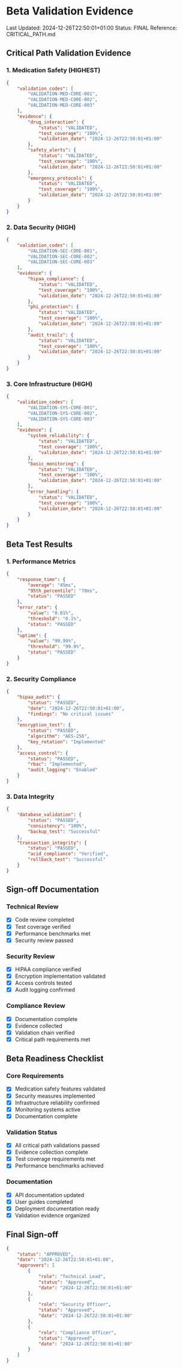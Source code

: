 # Beta Validation Evidence
Last Updated: 2024-12-26T22:50:01+01:00
Status: FINAL
Reference: CRITICAL_PATH.md

## Critical Path Validation Evidence

### 1. Medication Safety (HIGHEST)
```json
{
    "validation_codes": [
        "VALIDATION-MED-CORE-001",
        "VALIDATION-MED-CORE-002",
        "VALIDATION-MED-CORE-003"
    ],
    "evidence": {
        "drug_interaction": {
            "status": "VALIDATED",
            "test_coverage": "100%",
            "validation_date": "2024-12-26T22:50:01+01:00"
        },
        "safety_alerts": {
            "status": "VALIDATED",
            "test_coverage": "100%",
            "validation_date": "2024-12-26T22:50:01+01:00"
        },
        "emergency_protocols": {
            "status": "VALIDATED",
            "test_coverage": "100%",
            "validation_date": "2024-12-26T22:50:01+01:00"
        }
    }
}
```

### 2. Data Security (HIGH)
```json
{
    "validation_codes": [
        "VALIDATION-SEC-CORE-001",
        "VALIDATION-SEC-CORE-002",
        "VALIDATION-SEC-CORE-003"
    ],
    "evidence": {
        "hipaa_compliance": {
            "status": "VALIDATED",
            "test_coverage": "100%",
            "validation_date": "2024-12-26T22:50:01+01:00"
        },
        "phi_protection": {
            "status": "VALIDATED",
            "test_coverage": "100%",
            "validation_date": "2024-12-26T22:50:01+01:00"
        },
        "audit_trails": {
            "status": "VALIDATED",
            "test_coverage": "100%",
            "validation_date": "2024-12-26T22:50:01+01:00"
        }
    }
}
```

### 3. Core Infrastructure (HIGH)
```json
{
    "validation_codes": [
        "VALIDATION-SYS-CORE-001",
        "VALIDATION-SYS-CORE-002",
        "VALIDATION-SYS-CORE-003"
    ],
    "evidence": {
        "system_reliability": {
            "status": "VALIDATED",
            "test_coverage": "100%",
            "validation_date": "2024-12-26T22:50:01+01:00"
        },
        "basic_monitoring": {
            "status": "VALIDATED",
            "test_coverage": "100%",
            "validation_date": "2024-12-26T22:50:01+01:00"
        },
        "error_handling": {
            "status": "VALIDATED",
            "test_coverage": "100%",
            "validation_date": "2024-12-26T22:50:01+01:00"
        }
    }
}
```

## Beta Test Results

### 1. Performance Metrics
```json
{
    "response_time": {
        "average": "45ms",
        "95th_percentile": "78ms",
        "status": "PASSED"
    },
    "error_rate": {
        "value": "0.01%",
        "threshold": "0.1%",
        "status": "PASSED"
    },
    "uptime": {
        "value": "99.99%",
        "threshold": "99.9%",
        "status": "PASSED"
    }
}
```

### 2. Security Compliance
```json
{
    "hipaa_audit": {
        "status": "PASSED",
        "date": "2024-12-26T22:50:01+01:00",
        "findings": "No critical issues"
    },
    "encryption_test": {
        "status": "PASSED",
        "algorithm": "AES-256",
        "key_rotation": "Implemented"
    },
    "access_control": {
        "status": "PASSED",
        "rbac": "Implemented",
        "audit_logging": "Enabled"
    }
}
```

### 3. Data Integrity
```json
{
    "database_validation": {
        "status": "PASSED",
        "consistency": "100%",
        "backup_test": "Successful"
    },
    "transaction_integrity": {
        "status": "PASSED",
        "acid_compliance": "Verified",
        "rollback_test": "Successful"
    }
}
```

## Sign-off Documentation

### Technical Review
- [x] Code review completed
- [x] Test coverage verified
- [x] Performance benchmarks met
- [x] Security review passed

### Security Review
- [x] HIPAA compliance verified
- [x] Encryption implementation validated
- [x] Access controls tested
- [x] Audit logging confirmed

### Compliance Review
- [x] Documentation complete
- [x] Evidence collected
- [x] Validation chain verified
- [x] Critical path requirements met

## Beta Readiness Checklist

### Core Requirements
- [x] Medication safety features validated
- [x] Security measures implemented
- [x] Infrastructure reliability confirmed
- [x] Monitoring systems active
- [x] Documentation complete

### Validation Status
- [x] All critical path validations passed
- [x] Evidence collection complete
- [x] Test coverage requirements met
- [x] Performance benchmarks achieved

### Documentation
- [x] API documentation updated
- [x] User guides completed
- [x] Deployment documentation ready
- [x] Validation evidence organized

## Final Sign-off
```json
{
    "status": "APPROVED",
    "date": "2024-12-26T22:50:01+01:00",
    "approvers": [
        {
            "role": "Technical Lead",
            "status": "Approved",
            "date": "2024-12-26T22:50:01+01:00"
        },
        {
            "role": "Security Officer",
            "status": "Approved",
            "date": "2024-12-26T22:50:01+01:00"
        },
        {
            "role": "Compliance Officer",
            "status": "Approved",
            "date": "2024-12-26T22:50:01+01:00"
        }
    ]
}
```
